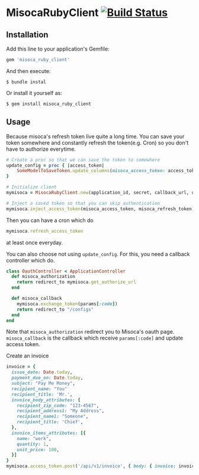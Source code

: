 # MisocaRubyClient [![Build Status](https://travis-ci.org/hokichaio/misoca_ruby_client.svg?branch=master)](https://travis-ci.org/hokichaio/misoca_ruby_client)

## Installation

Add this line to your application's Gemfile:

```ruby
gem 'misoca_ruby_client'
```

And then execute:

    $ bundle instal

Or install it yourself as:

    $ gem install misoca_ruby_client

## Usage

Because misoca's refresh token live quite a long time. You can save your token somewhere and constantly refresh the token(e.g. Cron) so you don't have to authorize everytime.
```ruby
# Create a proc so that we can save the token to somewhere
update_config = proc { |access_token| 
	SomeModelToSaveToken.update_columns(misoca_access_token: access_token.token, misoca_refresh_token: access_token.refresh_token)
}

# Initialize client
mymisoca = MisocaRubyClient.new(application_id, secret, callback_url, update_config)

# Inject a saved token so that you can skip authentication
mymisoca.inject_access_token(misoca_access_token, misoca_refresh_token) if misoca_access_token && misoca_refresh_token
```
Then you can have a cron which do
```ruby
mymisoca.refresh_access_token
```
at least once everyday.

You can also choose not using `update_config`. For this, you need a callback controller which do.
```ruby
class OauthController < ApplicationController
  def misoca_authorization
    return redirect_to mymisoca.get_authorize_url
  end

  def misoca_callback
    mymisoca.exchange_token(params[:code])
    return redirect_to "/configs"
  end
end
```
Note that `misoca_authorization` redirect you to Misoca's oauth page. `misoca_callback` is the callback which receive `params[:code]` and update access token.

Create an invoice
```ruby
invoice = {
  issue_date: Date.today,
  payment_due_on: Date.today,
  subject: "Pay Me Money",
  recipient_name: "You"
  recipient_title: 'Mr.',
  invoice_body_attributes: {
    recipient_zip_code: "123-4567",
    recipient_address1: "My Address",
    recipient_name1: "Someone",
    recipient_title: 'Chief',
  },
  invoice_items_attributes: [{
  	name: "work",
	quantity: 1,
	unit_price: 100,
  }]
}
mymisoca.access_token.post('/api/v1/invoice', { body: { invoice: invoice } })
```
